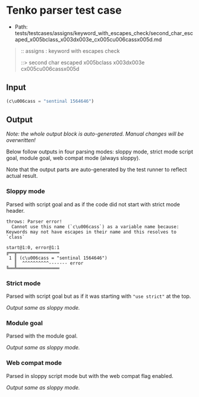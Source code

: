 # Tenko parser test case

- Path: tests/testcases/assigns/keyword_with_escapes_check/second_char_escaped_x005bclass_x003dx003e_cx005cu006cassx005d.md

> :: assigns : keyword with escapes check
>
> ::> second char escaped x005bclass x003dx003e cx005cu006cassx005d

## Input

`````js
(c\u006cass = "sentinal 1564646")
`````

## Output

_Note: the whole output block is auto-generated. Manual changes will be overwritten!_

Below follow outputs in four parsing modes: sloppy mode, strict mode script goal, module goal, web compat mode (always sloppy).

Note that the output parts are auto-generated by the test runner to reflect actual result.

### Sloppy mode

Parsed with script goal and as if the code did not start with strict mode header.

`````
throws: Parser error!
  Cannot use this name (`c\u006cass`) as a variable name because: Keywords may not have escapes in their name and this resolves to `class`

start@1:0, error@1:1
╔══╦════════════════
 1 ║ (c\u006cass = "sentinal 1564646")
   ║  ^^^^^^^^^^------- error
╚══╩════════════════

`````

### Strict mode

Parsed with script goal but as if it was starting with `"use strict"` at the top.

_Output same as sloppy mode._

### Module goal

Parsed with the module goal.

_Output same as sloppy mode._

### Web compat mode

Parsed in sloppy script mode but with the web compat flag enabled.

_Output same as sloppy mode._
